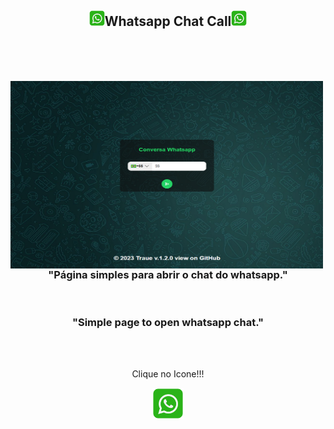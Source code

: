 <!--=====TITULO=====-->
<section>
	<h1 align="center"><b><img width="25vw" height="25vw" src="https://github.com/JapaScripter/whatsapp_chat_call/blob/main/assets/whats.png">Whatsapp Chat Call<img width="25vw" height="25vw" src="https://github.com/JapaScripter/whatsapp_chat_call/blob/main/assets/whats.png"><br><br></b></h1>
</section>
<!--=====TITULO=====-->

<!--=====SUBTITULO=====-->
<section>
	<div>
		<br>
		<div align="center">
			<img align="left" width="500" height="300" src="https://github.com/JapaScripter/whatsapp_chat_call/blob/main/assets/whats_page.PNG" />
			<h3 align="center">"Página simples para abrir o chat do whatsapp."</h3>
			<br>
			<h3 align="center">"Simple page to open whatsapp chat."</h3>
			<br>
			<br>
			<p>Clique no Icone!!!</p>
			<a align="center" href="https://traue.com.br/open-wa" target="_blank">
				<img width="50vw" height="50vw" src="https://github.com/JapaScripter/whatsapp_chat_call/blob/main/assets/whats.png">
			</a>
		</div>
	</div>
</section>
<br>
<!--=====SUBTITULO=====-->
